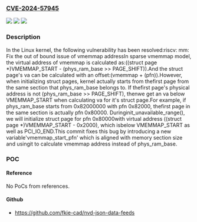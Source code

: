 ### [CVE-2024-57945](https://cve.mitre.org/cgi-bin/cvename.cgi?name=CVE-2024-57945)
![](https://img.shields.io/static/v1?label=Product&message=Linux&color=blue)
![](https://img.shields.io/static/v1?label=Version&message=8310080799b40fd9f2a8b808c657269678c149af%3C%2092f08673d3f1893191323572f60e3c62f2e57c2f%20&color=brighgreen)
![](https://img.shields.io/static/v1?label=Vulnerability&message=n%2Fa&color=brighgreen)

### Description

In the Linux kernel, the following vulnerability has been resolved:riscv: mm: Fix the out of bound issue of vmemmap addressIn sparse vmemmap model, the virtual address of vmemmap is calculated as:((struct page *)VMEMMAP_START - (phys_ram_base >> PAGE_SHIFT)).And the struct page's va can be calculated with an offset:(vmemmap + (pfn)).However, when initializing struct pages, kernel actually starts from thefirst page from the same section that phys_ram_base belongs to. If thefirst page's physical address is not (phys_ram_base >> PAGE_SHIFT), thenwe get an va below VMEMMAP_START when calculating va for it's struct page.For example, if phys_ram_base starts from 0x82000000 with pfn 0x82000, thefirst page in the same section is actually pfn 0x80000. Duringinit_unavailable_range(), we will initialize struct page for pfn 0x80000with virtual address ((struct page *)VMEMMAP_START - 0x2000), which isbelow VMEMMAP_START as well as PCI_IO_END.This commit fixes this bug by introducing a new variable'vmemmap_start_pfn' which is aligned with memory section size and usingit to calculate vmemmap address instead of phys_ram_base.

### POC

#### Reference
No PoCs from references.

#### Github
- https://github.com/fkie-cad/nvd-json-data-feeds

